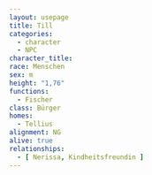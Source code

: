 ```yaml
---
layout: usepage
title: Till
categories:
  - character
  - NPC
character_title:
race: Menschen
sex: m
height: "1,76"
functions:
  - Fischer
class: Bürger
homes:
  - Tellius
alignment: NG
alive: true
relationships:
  - [ Nerissa, Kindheitsfreundin ]
---
```


